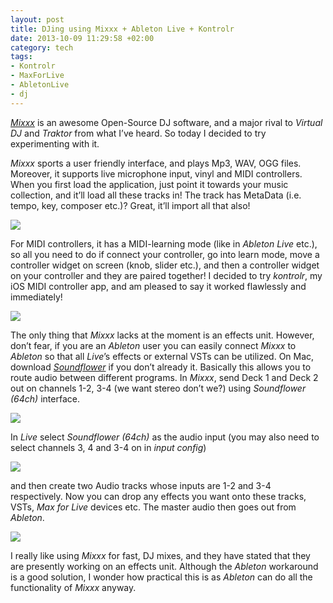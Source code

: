 ```yaml
---
layout: post
title: DJing using Mixxx + Ableton Live + Kontrolr
date: 2013-10-09 11:29:58 +02:00
category: tech
tags:
- Kontrolr
- MaxForLive
- AbletonLive
- dj
---
```

[*Mixxx*](https://www.mixxx.org/) is an awesome Open-Source DJ software, and a major rival to *Virtual DJ* and *Traktor* from what I’ve heard. So today I decided to try experimenting with it.

*Mixxx* sports a user friendly interface, and plays Mp3, WAV, OGG files. Moreover, it supports live microphone input, vinyl and MIDI controllers. When you first load the application, just point it towards your music collection, and it’ll load all these tracks in! The track has MetaData (i.e. tempo, key, composer etc.)? Great, it’ll import all that also!

![]({{site.baseurl}}/assets/images/posts/2013/13-10-09/01.png)

For MIDI controllers, it has a MIDI-learning mode (like in *Ableton Live* etc.), so all you need to do if connect your controller, go into learn mode, move a controller widget on screen (knob, slider etc.), and then a controller widget on your controller and they are paired together! I decided to try *kontrolr*, my iOS MIDI controller app, and am pleased to say it worked flawlessly and immediately!

![]({{site.baseurl}}/assets/images/posts/2013/13-10-09/02.png)

The only thing that *Mixxx* lacks at the moment is an effects unit. However, don’t fear, if you are an *Ableton* user you can easily connect *Mixxx* to *Ableton* so that all *Live*’s effects or external VSTs can be utilized. On Mac, download [*Soundflower*](https://cycling74.com/products/soundflower/) if you don’t already it. Basically this allows you to route audio between different programs. In *Mixxx*, send Deck 1 and Deck 2 out on channels 1-2, 3-4 (we want stereo don’t we?) using *Soundflower (64ch)* interface.

![]({{site.baseurl}}/assets/images/posts/2013/13-10-09/03.png)

In *Live* select *Soundflower (64ch)* as the audio input (you may also need to select channels 3, 4 and 3-4 on in *input config*)

![]({{site.baseurl}}/assets/images/posts/2013/13-10-09/04.png)

and then create two Audio tracks whose inputs are 1-2 and 3-4 respectively. Now you can drop any effects you want onto these tracks, VSTs, *Max for Live* devices etc. The master audio then goes out from *Ableton*.

![]({{site.baseurl}}/assets/images/posts/2013/13-10-09/05.png)

I really like using *Mixxx* for fast, DJ mixes, and they have stated that they are presently working on an effects unit. Although the *Ableton* workaround is a good solution, I wonder how practical this is as *Ableton* can do all the functionality of *Mixxx* anyway.
